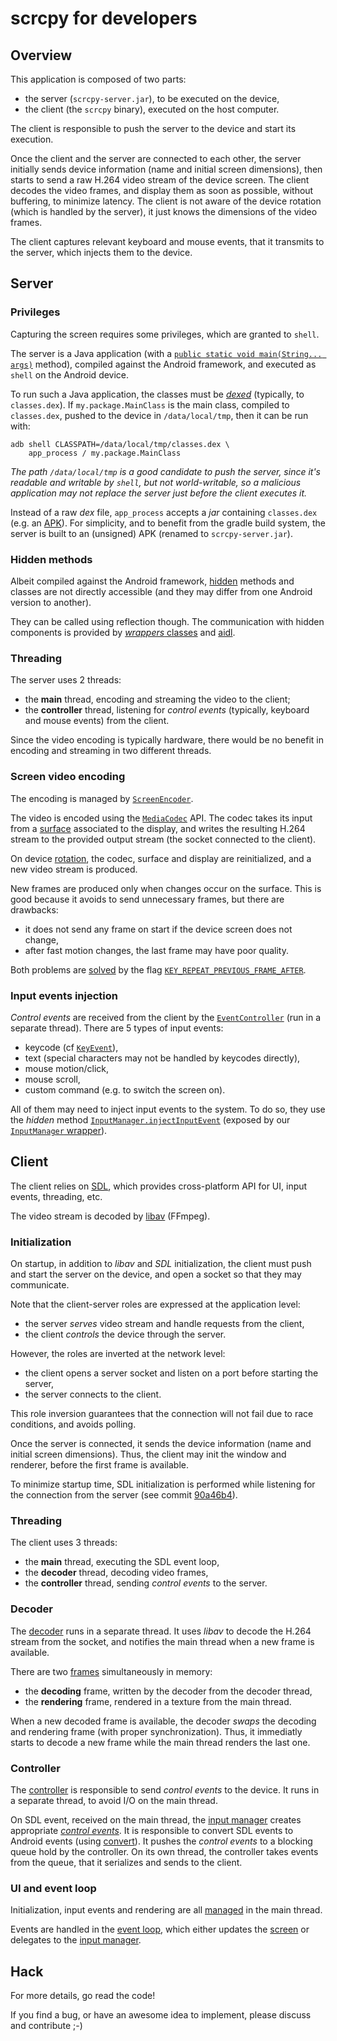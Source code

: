 # scrcpy for developers

## Overview

This application is composed of two parts:
 - the server (`scrcpy-server.jar`), to be executed on the device,
 - the client (the `scrcpy` binary), executed on the host computer.

The client is responsible to push the server to the device and start its
execution.

Once the client and the server are connected to each other, the server initially
sends device information (name and initial screen dimensions), then starts to
send a raw H.264 video stream of the device screen. The client decodes the video
frames, and display them as soon as possible, without buffering, to minimize
latency. The client is not aware of the device rotation (which is handled by the
server), it just knows the dimensions of the video frames.

The client captures relevant keyboard and mouse events, that it transmits to the
server, which injects them to the device.



## Server


### Privileges

Capturing the screen requires some privileges, which are granted to `shell`.

The server is a Java application (with a [`public static void main(String...
args)`][main] method), compiled against the Android framework, and executed as
`shell` on the Android device.

[main]: server/src/main/java/com/genymobile/scrcpy/Server.java#L61

To run such a Java application, the classes must be [_dexed_][dex] (typically,
to `classes.dex`). If `my.package.MainClass` is the main class, compiled to
`classes.dex`, pushed to the device in `/data/local/tmp`, then it can be run
with:

    adb shell CLASSPATH=/data/local/tmp/classes.dex \
        app_process / my.package.MainClass

_The path `/data/local/tmp` is a good candidate to push the server, since it's
readable and writable by `shell`, but not world-writable, so a malicious
application may not replace the server just before the client executes it._

Instead of a raw _dex_ file, `app_process` accepts a _jar_ containing
`classes.dex` (e.g. an [APK]). For simplicity, and to benefit from the gradle
build system, the server is built to an (unsigned) APK (renamed to
`scrcpy-server.jar`).

[dex]: https://en.wikipedia.org/wiki/Dalvik_(software)
[apk]: https://en.wikipedia.org/wiki/Android_application_package


### Hidden methods

Albeit compiled against the Android framework, [hidden] methods and classes are
not directly accessible (and they may differ from one Android version to
another).

They can be called using reflection though. The communication with hidden
components is provided by [_wrappers_ classes][wrappers] and [aidl].

[hidden]: https://stackoverflow.com/a/31908373/1987178
[wrappers]: https://github.com/Genymobile/scrcpy/blob/079d750d41b7849eb1b9caaa6151ef2429581584/server/src/main/java/com/genymobile/scrcpy/wrappers
[aidl]: https://github.com/Genymobile/scrcpy/blob/079d750d41b7849eb1b9caaa6151ef2429581584/server/src/main/aidl/android/view


### Threading

The server uses 2 threads:

 - the **main** thread, encoding and streaming the video to the client;
 - the **controller** thread, listening for _control events_ (typically,
   keyboard and mouse events) from the client.

Since the video encoding is typically hardware, there would be no benefit in
encoding and streaming in two different threads.


### Screen video encoding

The encoding is managed by [`ScreenEncoder`].

The video is encoded using the [`MediaCodec`] API. The codec takes its input
from a [surface] associated to the display, and writes the resulting H.264
stream to the provided output stream (the socket connected to the client).

[`ScreenEncoder`]: https://github.com/Genymobile/scrcpy/blob/079d750d41b7849eb1b9caaa6151ef2429581584/server/src/main/java/com/genymobile/scrcpy/ScreenEncoder.java
[`MediaCodec`]: https://developer.android.com/reference/android/media/MediaCodec.html
[surface]: https://github.com/Genymobile/scrcpy/blob/079d750d41b7849eb1b9caaa6151ef2429581584/server/src/main/java/com/genymobile/scrcpy/ScreenEncoder.java#L63-L64

On device [rotation], the codec, surface and display are reinitialized, and a
new video stream is produced.

New frames are produced only when changes occur on the surface. This is good
because it avoids to send unnecessary frames, but there are drawbacks:

 - it does not send any frame on start if the device screen does not change,
 - after fast motion changes, the last frame may have poor quality.

Both problems are [solved][repeat] by the flag
[`KEY_REPEAT_PREVIOUS_FRAME_AFTER`][repeat-flag].

[rotation]: https://github.com/Genymobile/scrcpy/blob/079d750d41b7849eb1b9caaa6151ef2429581584/server/src/main/java/com/genymobile/scrcpy/ScreenEncoder.java#L89-L92
[repeat]: https://github.com/Genymobile/scrcpy/blob/079d750d41b7849eb1b9caaa6151ef2429581584/server/src/main/java/com/genymobile/scrcpy/ScreenEncoder.java#L125-L126
[repeat-flag]: https://developer.android.com/reference/android/media/MediaFormat.html#KEY_REPEAT_PREVIOUS_FRAME_AFTER


### Input events injection

_Control events_ are received from the client by the [`EventController`] (run in
a separate thread). There are 5 types of input events:
 - keycode (cf [`KeyEvent`]),
 - text (special characters may not be handled by keycodes directly),
 - mouse motion/click,
 - mouse scroll,
 - custom command (e.g. to switch the screen on).

All of them may need to inject input events to the system. To do so, they use
the _hidden_ method [`InputManager.injectInputEvent`] (exposed by our
[`InputManager` wrapper][inject-wrapper]).

[`EventController`]: https://github.com/Genymobile/scrcpy/blob/079d750d41b7849eb1b9caaa6151ef2429581584/server/src/main/java/com/genymobile/scrcpy/EventController.java#L70
[`KeyEvent`]: https://developer.android.com/reference/android/view/KeyEvent.html
[`MotionEvent`]: https://developer.android.com/reference/android/view/MotionEvent.html
[`InputManager.injectInputEvent`]: https://android.googlesource.com/platform/frameworks/base/+/oreo-release/core/java/android/hardware/input/InputManager.java#857
[inject-wrapper]: https://github.com/Genymobile/scrcpy/blob/079d750d41b7849eb1b9caaa6151ef2429581584/server/src/main/java/com/genymobile/scrcpy/wrappers/InputManager.java#L27



## Client

The client relies on [SDL], which provides cross-platform API for UI, input
events, threading, etc.

The video stream is decoded by [libav] (FFmpeg).

[SDL]: https://www.libsdl.org
[libav]: https://www.libav.org/

### Initialization

On startup, in addition to _libav_ and _SDL_ initialization, the client must
push and start the server on the device, and open a socket so that they may
communicate.

Note that the client-server roles are expressed at the application level:

 - the server _serves_ video stream and handle requests from the client,
 - the client _controls_ the device through the server.

However, the roles are inverted at the network level:

 - the client opens a server socket and listen on a port before starting the
   server,
 - the server connects to the client.

This role inversion guarantees that the connection will not fail due to race
conditions, and avoids polling.

Once the server is connected, it sends the device information (name and initial
screen dimensions). Thus, the client may init the window and renderer, before
the first frame is available.

To minimize startup time, SDL initialization is performed while listening for
the connection from the server (see commit [90a46b4]).

[90a46b4]: https://github.com/Genymobile/scrcpy/commit/90a46b4c45637d083e877020d85ade52a9a5fa8e


### Threading

The client uses 3 threads:

 - the **main** thread, executing the SDL event loop,
 - the **decoder** thread, decoding video frames,
 - the **controller** thread, sending _control events_ to the server.


### Decoder

The [decoder] runs in a separate thread. It uses _libav_ to decode the H.264
stream from the socket, and notifies the main thread when a new frame is
available.

There are two [frames] simultaneously in memory:
 - the **decoding** frame, written by the decoder from the decoder thread,
 - the **rendering** frame, rendered in a texture from the main thread.

When a new decoded frame is available, the decoder _swaps_ the decoding and
rendering frame (with proper synchronization). Thus, it immediatly starts
to decode a new frame while the main thread renders the last one.

[decoder]: https://github.com/Genymobile/scrcpy/blob/079d750d41b7849eb1b9caaa6151ef2429581584/app/src/decoder.c
[frames]: https://github.com/Genymobile/scrcpy/blob/079d750d41b7849eb1b9caaa6151ef2429581584/app/src/frames.h


### Controller

The [controller] is responsible to send _control events_ to the device. It runs
in a separate thread, to avoid I/O on the main thread.

On SDL event, received on the main thread, the [input manager][inputmanager]
creates appropriate [_control events_][controlevent]. It is responsible to
convert SDL events to Android events (using [convert]). It pushes the _control
events_ to a blocking queue hold by the controller. On its own thread, the
controller takes events from the queue, that it serializes and sends to the
client.

[controller]: https://github.com/Genymobile/scrcpy/blob/079d750d41b7849eb1b9caaa6151ef2429581584/app/src/controller.h
[controlevent]: https://github.com/Genymobile/scrcpy/blob/079d750d41b7849eb1b9caaa6151ef2429581584/app/src/controlevent.h
[inputmanager]: https://github.com/Genymobile/scrcpy/blob/079d750d41b7849eb1b9caaa6151ef2429581584/app/src/inputmanager.h
[convert]: https://github.com/Genymobile/scrcpy/blob/079d750d41b7849eb1b9caaa6151ef2429581584/app/src/convert.h


### UI and event loop

Initialization, input events and rendering are all [managed][scrcpy] in the main
thread.

Events are handled in the [event loop], which either updates the [screen] or
delegates to the [input manager][inputmanager].

[scrcpy]: https://github.com/Genymobile/scrcpy/blob/079d750d41b7849eb1b9caaa6151ef2429581584/app/src/scrcpy.c
[event loop]: https://github.com/Genymobile/scrcpy/blob/079d750d41b7849eb1b9caaa6151ef2429581584/app/src/scrcpy.c#L38
[screen]: https://github.com/Genymobile/scrcpy/blob/079d750d41b7849eb1b9caaa6151ef2429581584/app/src/screen.h


## Hack

For more details, go read the code!

If you find a bug, or have an awesome idea to implement, please discuss and
contribute ;-)
